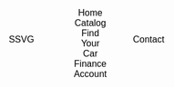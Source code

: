 <style>
  
  @import url('https://fonts.googleapis.com/css2?family=Kanit&display=swap');

  * {
    box-sizing: border-box;
    margin: 0;
    padding: 0;
  }

  li, a, button {
      font-family: "Kanit", sans-serif;
      font-weight: 500;
      font-size: 16px;
      color:black;
      text-decoration: none;
  }

  header {
      display: flex;
      justify-content: space-between;
      align-items: center;
      padding: 30px 10%;
  }

  .logo {
      cursor: pointer;
  }

  .nav_links {
      list-style: none;
  }

  .nav_links li {
      display: inline-block;
      padding: 0px 20px;
  }

  .nav_links li a {
      transition: all 0.3s ease 0s;
  }

  .nav_links li a:hover {
      color:white;
  }

  button {
      padding: 9px 25px;
      background-color: transparent;
      border: none;
      border-radius: 50px;
      cursor: pointer;
      transition: all 0.3s ease 0s;
  }

  button:hover {
      color: white;
  }

  body {
      height: 500px;
      background-position: center;
      background-repeat: no-repeat;
      background-size: cover;
      position: relative; 
      background-image: url("/images/carbackground.png");
  }

</style>

<html>
  <body>
    <header>

  <button class="logo">SSVG</button>
      <nav> 
       <ul class="nav_links">
          <li> <a href="/home">Home</a></li>
          <li> <a href="/catalog">Catalog</a></li>
          <li> <a href="/sample-questions">Find Your Car</a></li>
          <li> <a href="/finance">Finance</a></li>
          <li> <a href="/owners">Account</a></li>
        </ul>
      </nav> 
        <a href="#"><button>Contact</button></a>
    </header>

  </body>
</html>